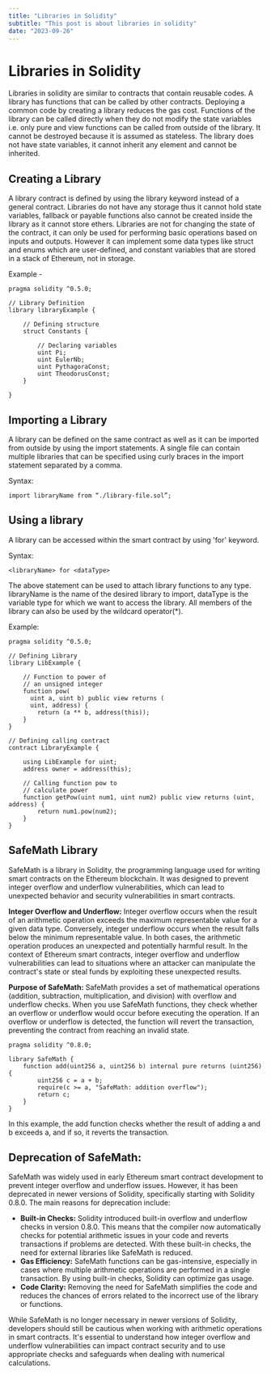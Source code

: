 ```yaml
---
title: "Libraries in Solidity"
subtitle: "This post is about libraries in solidity"
date: "2023-09-26"
---
```



# Libraries in Solidity

Libraries in solidity are similar to contracts that contain reusable codes. A library has functions that can be called by other contracts. Deploying a common code by creating a library reduces the gas cost. Functions of the library can be called directly when they do not modify the state variables i.e. only pure and view functions can be called from outside of the library. It cannot be destroyed because it is assumed as stateless. The library does not have state variables, it cannot inherit any element and cannot be inherited.

## Creating a Library
A library contract is defined by using the library keyword instead of a general contract. Libraries do not have any storage thus it cannot hold state variables, fallback or payable functions also cannot be created inside the library as it cannot store ethers. Libraries are not for changing the state of the contract, it can only be used for performing basic operations based on inputs and outputs. However it can implement some data types like struct and enums which are user-defined, and constant variables that are stored in a stack of Ethereum, not in storage. 

Example - 

```solidity
pragma solidity ^0.5.0;

// Library Definition
library libraryExample {
    
    // Defining structure
    struct Constants {

        // Declaring variables
        uint Pi;             
        uint EulerNb;        
        uint PythagoraConst; 
        uint TheodorusConst; 
    }
    
}
```

## Importing a Library

A library can be defined on the same contract as well as it can be imported from outside by using the import statements. A single file can contain multiple libraries that can be specified using curly braces in the import statement separated by a comma.

Syntax:

```solidity
import libraryName from “./library-file.sol”;
```

## Using a library

A library can be accessed within the smart contract by using 'for' keyword. 

Syntax:

```solidity
<libraryName> for <dataType>    
```

The above statement can be used to attach library functions to any type. libraryName is the name of the desired library to import, dataType is the variable type for which we want to access the library. All members of the library can also be used by the wildcard operator(*).

Example:

```solidity
pragma solidity ^0.5.0;

// Defining Library
library LibExample {

    // Function to power of 
    // an unsigned integer
    function pow(
      uint a, uint b) public view returns (
      uint, address) {
        return (a ** b, address(this));
    }
}

// Defining calling contract
contract LibraryExample {

    using LibExample for uint;
    address owner = address(this);
    
    // Calling function pow to 
    // calculate power 
    function getPow(uint num1, uint num2) public view returns (uint, address) {
        return num1.pow(num2);
    }
}
```

## SafeMath Library

SafeMath is a library in Solidity, the programming language used for writing smart contracts on the Ethereum blockchain. It was designed to prevent integer overflow and underflow vulnerabilities, which can lead to unexpected behavior and security vulnerabilities in smart contracts.

**Integer Overflow and Underflow:**
Integer overflow occurs when the result of an arithmetic operation exceeds the maximum representable value for a given data type. Conversely, integer underflow occurs when the result falls below the minimum representable value. In both cases, the arithmetic operation produces an unexpected and potentially harmful result. In the context of Ethereum smart contracts, integer overflow and underflow vulnerabilities can lead to situations where an attacker can manipulate the contract's state or steal funds by exploiting these unexpected results.

**Purpose of SafeMath:**
SafeMath provides a set of mathematical operations (addition, subtraction, multiplication, and division) with overflow and underflow checks. When you use SafeMath functions, they check whether an overflow or underflow would occur before executing the operation. If an overflow or underflow is detected, the function will revert the transaction, preventing the contract from reaching an invalid state.

```solidity
pragma solidity ^0.8.0;

library SafeMath {
    function add(uint256 a, uint256 b) internal pure returns (uint256) {
        uint256 c = a + b;
        require(c >= a, "SafeMath: addition overflow");
        return c;
    }
}
```

In this example, the add function checks whether the result of adding a and b exceeds a, and if so, it reverts the transaction.

## Deprecation of SafeMath:
SafeMath was widely used in early Ethereum smart contract development to prevent integer overflow and underflow issues. However, it has been deprecated in newer versions of Solidity, specifically starting with Solidity 0.8.0. The main reasons for deprecation include:

- **Built-in Checks:** Solidity introduced built-in overflow and underflow checks in version 0.8.0. This means that the compiler now automatically checks for potential arithmetic issues in your code and reverts transactions if problems are detected. With these built-in checks, the need for external libraries like SafeMath is reduced.
- **Gas Efficiency:** SafeMath functions can be gas-intensive, especially in cases where multiple arithmetic operations are performed in a single transaction. By using built-in checks, Solidity can optimize gas usage.
- **Code Clarity:** Removing the need for SafeMath simplifies the code and reduces the chances of errors related to the incorrect use of the library or functions.

While SafeMath is no longer necessary in newer versions of Solidity, developers should still be cautious when working with arithmetic operations in smart contracts. It's essential to understand how integer overflow and underflow vulnerabilities can impact contract security and to use appropriate checks and safeguards when dealing with numerical calculations.




